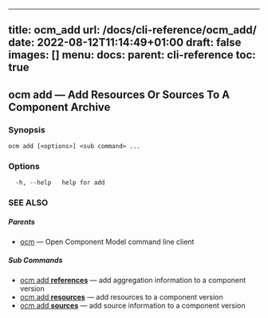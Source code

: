 
---
title: ocm_add
url: /docs/cli-reference/ocm_add/
date: 2022-08-12T11:14:49+01:00
draft: false
images: []
menu:
  docs:
    parent: cli-reference
toc: true
---
## ocm add &mdash; Add Resources Or Sources To A Component Archive

### Synopsis

```
ocm add [<options>] <sub command> ...
```

### Options

```
  -h, --help   help for add
```

### SEE ALSO

##### Parents

* [ocm](ocm.md)	 &mdash; Open Component Model command line client


##### Sub Commands

* [ocm add <b>references</b>](ocm_add_references.md)	 &mdash; add aggregation information to a component version
* [ocm add <b>resources</b>](ocm_add_resources.md)	 &mdash; add resources to a component version
* [ocm add <b>sources</b>](ocm_add_sources.md)	 &mdash; add source information to a component version

